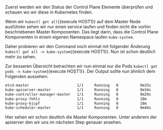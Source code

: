 Zuerst werden wir den Status der Control Plane Elemente überprüfen und schauen wo wir diese in Kubernetes finden.

Wenn wir `kubectl get all`{{execute HOST1}} auf dem Master Node ausführen sehen wir nur einen service laufen und finden nicht die vorhin beschriebenen Master Komponenten. Das liegt darin, dass die Control Plane Komponenten in einem eigenen Namespace laufen `kube-system`.

Daher probieren wir den Command noch einmal mit folgender Änderung `kubectl get all -n kube-system`{{execute HOST1}}. Nun ist schon deutlich mehr zu sehen.

Zur besseren Übersicht betrachten wir nun einmal nur die Pods `kubectl get pods -n kube-system`{{execute HOST1}}. Der Output sollte nun ähnlich dem Folgenden aussehen:

```sh
etcd-master                      1/1     Running   0          9m33s
kube-apiserver-master            1/1     Running   0          9m34s
kube-controller-manager-master   1/1     Running   0          9m29s
kube-proxy-7nhlz                 1/1     Running   0          10m
kube-proxy-kjcpf                 1/1     Running   0          10m
kube-scheduler-master            1/1     Running   0          9m44s
```

Hier sehen wir schon deutlich die Master Komponenten. Unter anderem der apiserver den wir uns im nächsten Step genauer ansehen.